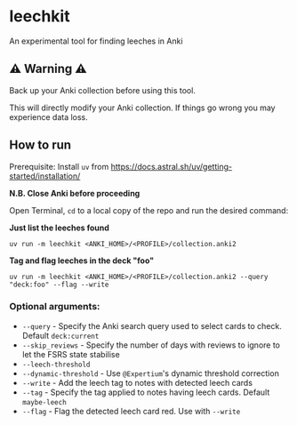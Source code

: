 # leechkit

An experimental tool for finding leeches in Anki

## ⚠ Warning ⚠

Back up your Anki collection before using this tool.

This will directly modify your Anki collection.
If things go wrong you may experience data loss.

## How to run

Prerequisite: Install `uv` from https://docs.astral.sh/uv/getting-started/installation/

**N.B. Close Anki before proceeding**

Open Terminal, `cd` to a local copy of the repo and run the desired command:

**Just list the leeches found**
```shell
uv run -m leechkit <ANKI_HOME>/<PROFILE>/collection.anki2
```

**Tag and flag leeches in the deck "foo"**
```shell
uv run -m leechkit <ANKI_HOME>/<PROFILE>/collection.anki2 --query "deck:foo" --flag --write
```

### Optional arguments:

- `--query` - Specify the Anki search query used to select cards to check. Default `deck:current`
- `--skip_reviews` - Specify the number of days with reviews to ignore to let the FSRS state stabilise
- `--leech-threshold`
- `--dynamic-threshold` - Use `@Expertium`'s dynamic threshold correction
- `--write` - Add the leech tag to notes with detected leech cards
- `--tag` - Specify the tag applied to notes having leech cards. Default `maybe-leech`
- `--flag` - Flag the detected leech card red. Use with `--write`
